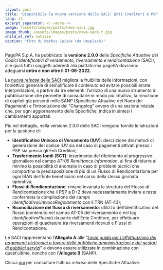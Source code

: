```yaml
---
layout: post
title: "Disponibile la nuova versione delle SACI: Enti Creditori e PSP dovranno adeguarsi entro il 1° giugno"
lang: it
excerpt_separator: <!--more-->
image: /assets/images/posts/news-saci.jpg
image_thumb: /assets/images/posts/news-saci-t.jpg
child_of_ref: notizie
caption: "Foto di Markus Spiske (da Unsplash)"
---
```


PagoPA S.p.A. ha pubblicato la **versione 2.0.0** delle _Specifiche Attuative dei Codici Identificativi di versamento, riversamento e rendicontazione_ (SACI), alle quali tutti i soggetti aderenti alla piattaforma pagoPA dovranno adeguarsi **entro e non oltre il 01-06-2022**.
<!--more-->

La [nuova _release_ delle SACI](https://docs.pagopa.it/saci) migliora la fruibilità delle informazioni, con l’obiettivo generale di semplificare il contenuto ed evitare possibili errate interpretazioni, a partire da tre elementi: l’utilizzo di una nuovo strumento di pubblicazione che permette di consultarle in modo più intuitivo, la rimozione di capitoli già presenti nelle SANP (Specifiche Attuative del Nodo dei Pagamenti) e l’introduzione del “Changelog” ovvero di una sezione iniziale che, per ogni aggiornamento delle Specifiche, indica in sintesi i cambiamenti apportati.

Più nel dettaglio, nella versione 2.0.0 delle SACI vengono fornite le istruzioni per la gestione di: 

- **Identificativo Univoco di Versamento (IUV)**: descrizione dei metodi di generazione del codice IUV sia nel caso di pagamenti attivati presso i PSP sia presso gli Enti Creditori; 
- **Trasferimento fondi (SCT)**: inserimento del riferimento al progressivo giornaliero nel campo _AT-05 Remittance Information_, al fine di ridurre al minimo la possibilità di anomalie in caso di problemi tecnici che comportino la predisposizione di più di un Flusso di Rendicontazione per ogni IBAN dell’Ente beneficiario nel corso della stessa giornata operativa;
- **Flussi di Rendicontazione**: rimane invariata la struttura del Flusso di Rendicontazione che il PSP a D+2 deve necessariamente inviare e resta confermata la compilazione del campo _identificativoUnivocoRegolamento_ con il TRN (AT-43);
- **Riconciliazione del flusso di riversamento**: utilizzo dell’identificativo del flusso (contenuto nel campo AT-05 del riversamento e nel tag _identificativoFlusso_) da parte dell’Ente Creditore, per effettuare operazioni di quadratura tra riversamenti ricevuti e Flussi di Rendicontazione.

Le SACI rappresentano l’**Allegato A** alle “_[Linee guida per l'effettuazione dei pagamenti elettronici a favore delle pubbliche amministrazioni e dei gestori di pubblici servizi](https://www.gazzettaufficiale.it/eli/id/2018/07/03/18A04494/sg)_" e devono essere utilizzate in combinazione con quest’ultime, nonché con l'**Allegato B** (SANP).

Clicca [qui](https://docs.pagopa.it/saci) per consultare l’ultima _release_ delle Specifiche Attuative.